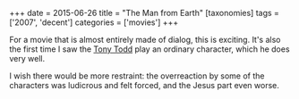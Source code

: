 +++
date = 2015-06-26
title = "The Man from Earth"
[taxonomies]
tags = ['2007', 'decent']
categories = ['movies']
+++

For a movie that is almost entirely made of dialog, this is exciting.
It's also the first time I saw the [Tony Todd] play an ordinary
character, which he does very well.

I wish there would be more restraint: the overreaction by some of the
characters was ludicrous and felt forced, and the Jesus part even worse.

  [Tony Todd]: https://en.wikipedia.org/wiki/Tony_Todd
